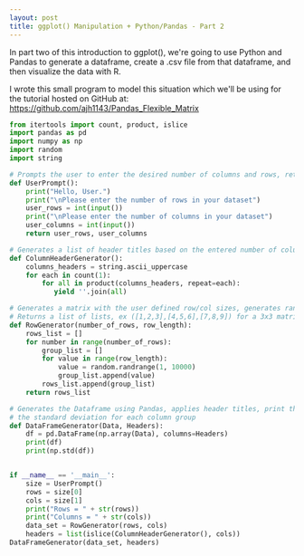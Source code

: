 ```yaml
---
layout: post
title: ggplot() Manipulation + Python/Pandas - Part 2
---
```


In part two of this introduction to ggplot(), we're going to use Python and Pandas to generate a dataframe, create a .csv
file from that dataframe, and then visualize the data with R. 


I wrote this small program to model this situation which we'll be using for the tutorial hosted on GitHub at:
https://github.com/ajh1143/Pandas_Flexible_Matrix


```python
from itertools import count, product, islice
import pandas as pd
import numpy as np
import random
import string

# Prompts the user to enter the desired number of columns and rows, returns both.
def UserPrompt():
    print("Hello, User.")
    print("\nPlease enter the number of rows in your dataset")
    user_rows = int(input())
    print("\nPlease enter the number of columns in your dataset")
    user_columns = int(input())
    return user_rows, user_columns

# Generates a list of header titles based on the entered number of columns, in the form of A-Z, AA-ZZ, AAA-ZZZ etc
def ColumnHeaderGenerator():
    columns_headers = string.ascii_uppercase
    for each in count(1):
        for all in product(columns_headers, repeat=each):
           yield ''.join(all)

# Generates a matrix with the user defined row/col sizes, generates random int values to populate the matrix
# Returns a list of lists, ex ([1,2,3],[4,5,6],[7,8,9]) for a 3x3 matrix
def RowGenerator(number_of_rows, row_length):
    rows_list = []
    for number in range(number_of_rows):
        group_list = []
        for value in range(row_length):
            value = random.randrange(1, 10000)
            group_list.append(value)
        rows_list.append(group_list)
    return rows_list

# Generates the Dataframe using Pandas, applies header titles, print the matrix, and computes
# the standard deviation for each column group
def DataFrameGenerator(Data, Headers):
    df = pd.DataFrame(np.array(Data), columns=Headers)
    print(df)
    print(np.std(df))


if __name__ == '__main__':
    size = UserPrompt()
    rows = size[0]
    cols = size[1]
    print("Rows = " + str(rows))
    print("Columns = " + str(cols))
    data_set = RowGenerator(rows, cols)
    headers = list(islice(ColumnHeaderGenerator(), cols))
DataFrameGenerator(data_set, headers)

```
